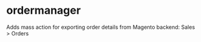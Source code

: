 ordermanager
============

Adds mass action for exporting order details from Magento backend: Sales > Orders
